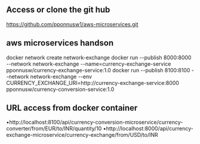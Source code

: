 Access or clone the git hub 
-------------------------------
https://github.com/pponnusw1/aws-microservices.git


aws microservices handson
-------------------------------

docker network create network-exchange
docker run --publish 8000:8000 --network network-exchange --name=currency-exchange-service pponnusw/currency-exchange-service:1.0
docker run --publish 8100:8100 --network network-exchange --env CURRENCY_EXCHANGE_URI=http://currency-exchange-service:8000 pponnusw/currency-conversion-service:1.0



URL access from docker container
------------------------------------
•http://localhost:8100/api/currency-conversion-microservice/currency-converter/from/EUR/to/INR/quantity/10
•http://localhost:8000/api/currency-exchange-microservice/currency-exchange/from/USD/to/INR

